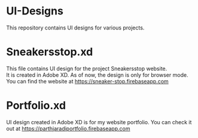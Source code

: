 # UI-Designs
This repository contains UI designs for various projects.
# Sneakersstop.xd
This file contains UI design for the project Sneakersstop website.<br/>
It is created in Adobe XD. As of now, the design is only for browser mode.
You can find the website at https://sneaker-stop.firebaseapp.com

# Portfolio.xd
UI design created in Adobe XD is for my website portfolio.
You can check it out at https://parthjaradiportfolio.firebaseapp.com
